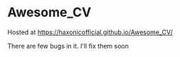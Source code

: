# Awesome_CV

Hosted at https://haxonicofficial.github.io/Awesome_CV/

There are few bugs in it. I'll fix them soon
